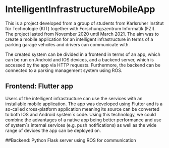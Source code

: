 # IntelligentInfrastructureMobileApp

This is a project developed from a group of students from Karlsruher Institut für Technologie (KIT) together with Forschungszentrum Informatik (FZI). The project lasted from November 2020 until March 2021. The aim was to create a mobile application for an intelligent infrastructure in terms of a parking garage vehciles and drivers can communicate with.

The created system can be divided in a frontend in terms of an app, which can be run on Android and IOS devices, and a backend server, which is accessed by the app via HTTP requests. Furthermore, the backend can be connected to a parking management system using ROS.

## Frontend: Flutter app
Users of the intelligent infrastructure can use the services with an installable mobile application. The app was developed using Flutter and is a so-called cross-platform application meaning its source can be converted to both IOS and Android system´s code. Using this technology, we could combine the advantages of a native app being better performance and use of system´s internal services (e.g. push notifications) as well as the wide range of devices the app can be deployed on.

##Backend: Python Flask server using ROS for communication
